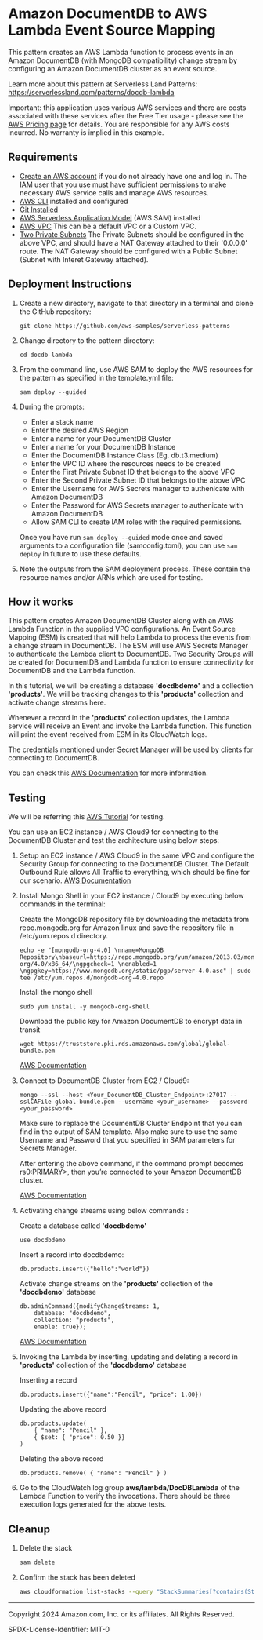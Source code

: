 # Amazon DocumentDB to AWS Lambda Event Source Mapping

This pattern creates an AWS Lambda function to process events in an Amazon DocumentDB (with MongoDB compatibility) change stream by configuring an Amazon DocumentDB cluster as an event source.

Learn more about this pattern at Serverless Land Patterns: https://serverlessland.com/patterns/docdb-lambda

Important: this application uses various AWS services and there are costs associated with these services after the Free Tier usage - please see the [AWS Pricing page](https://aws.amazon.com/pricing/) for details. You are responsible for any AWS costs incurred. No warranty is implied in this example.

## Requirements

* [Create an AWS account](https://portal.aws.amazon.com/gp/aws/developer/registration/index.html) if you do not already have one and log in. The IAM user that you use must have sufficient permissions to make necessary AWS service calls and manage AWS resources.
* [AWS CLI](https://docs.aws.amazon.com/cli/latest/userguide/install-cliv2.html) installed and configured
* [Git Installed](https://git-scm.com/book/en/v2/Getting-Started-Installing-Git)
* [AWS Serverless Application Model](https://docs.aws.amazon.com/serverless-application-model/latest/developerguide/serverless-sam-cli-install.html) (AWS SAM) installed 
* [AWS VPC](https://docs.aws.amazon.com/vpc/latest/userguide/create-vpc.html) This can be a default VPC or a Custom VPC.
* [Two Private Subnets](https://docs.aws.amazon.com/vpc/latest/userguide/create-subnets.html) The Private Subnets should be configured in the above VPC, and should have a NAT Gateway attached to their '0.0.0.0' route. The NAT Gateway should be configured with a Public Subnet (Subnet with Interet Gateway attached). 

## Deployment Instructions

1. Create a new directory, navigate to that directory in a terminal and clone the GitHub repository:
    ``` 
    git clone https://github.com/aws-samples/serverless-patterns
    ```
1. Change directory to the pattern directory:
    ```
    cd docdb-lambda
    ```
1. From the command line, use AWS SAM to deploy the AWS resources for the pattern as specified in the template.yml file:
    ```
    sam deploy --guided
    ```
1. During the prompts:
    * Enter a stack name
    * Enter the desired AWS Region
    * Enter a name for your DocumentDB Cluster
    * Enter a name for your DocumentDB Instance
    * Enter the DocumentDB Instance Class (Eg. db.t3.medium)
    * Enter the VPC ID where the resources needs to be created
    * Enter the First Private Subnet ID that belongs to the above VPC
    * Enter the Second Private Subnet ID that belongs to the above VPC
    * Enter the Username for AWS Secrets manager to authenicate with Amazon DocumentDB
    * Enter the Password for AWS Secrets manager to authenicate with Amazon DocumentDB
    * Allow SAM CLI to create IAM roles with the required permissions.

    Once you have run `sam deploy --guided` mode once and saved arguments to a configuration file (samconfig.toml), you can use `sam deploy` in future to use these defaults.

1. Note the outputs from the SAM deployment process. These contain the resource names and/or ARNs which are used for testing.

## How it works

This pattern creates Amazon DocumentDB Cluster along with an AWS Lambda Function in the supplied VPC configurations. An Event Source Mapping (ESM) is created that will help Lambda to process the events from a change stream in DocumentDB. The ESM will use AWS Secrets Manager to authenticate the Lambda client to DocumentDB. Two Security Groups will be created for DocumentDB and Lambda function to ensure connectivity for DocumentDB and the Lambda function.

In this tutorial, we will be creating a database **'docdbdemo'** and a collection **'products'**. We will be tracking changes to this **'products'** collection and activate change streams here.

Whenever a record in the **'products'** collection updates, the Lambda service will receive an Event and invoke the Lambda function. 
This function will print the event received from ESM in its CloudWatch logs.

The credentials mentioned under Secret Manager will be used by clients for connecting to DocumentDB.

You can check this [AWS Documentation](https://docs.aws.amazon.com/lambda/latest/dg/with-documentdb.html) for more information.


## Testing

We will be referring this [AWS Tutorial](https://docs.aws.amazon.com/lambda/latest/dg/with-documentdb-tutorial.html) for testing.

You can use an EC2 instance / AWS Cloud9 for connecting to the DocumentDB Cluster and test the architecture using below steps:

1. Setup an EC2 instance / AWS Cloud9 in the same VPC and configure the Security Group for connecting to the DocumentDB Cluster. 
    The Default Outbound Rule allows All Traffic to everything, which should be fine for our scenario.
    [AWS Documentation](https://docs.aws.amazon.com/lambda/latest/dg/with-documentdb-tutorial.html#docdb-cloud9-environment)

2. Install Mongo Shell in your EC2 instance / Cloud9 by executing below commands in the terminal:
    
    Create the MongoDB repository file by downloading the metadata from repo.mongodb.org for Amazon linux and save the repository file in /etc/yum.repos.d directory.
    ```
    echo -e "[mongodb-org-4.0] \nname=MongoDB Repository\nbaseurl=https://repo.mongodb.org/yum/amazon/2013.03/mongodb-org/4.0/x86_64/\ngpgcheck=1 \nenabled=1 \ngpgkey=https://www.mongodb.org/static/pgp/server-4.0.asc" | sudo tee /etc/yum.repos.d/mongodb-org-4.0.repo
    ```

    Install the mongo shell
    ```
    sudo yum install -y mongodb-org-shell
    ```

    Download the public key for Amazon DocumentDB to encrypt data in transit
    ```
    wget https://truststore.pki.rds.amazonaws.com/global/global-bundle.pem
    ```
    [AWS Documentation](https://docs.aws.amazon.com/lambda/latest/dg/with-documentdb-tutorial.html#docdb-install-the-mongo-shell)

3. Connect to DocumentDB Cluster from EC2 / Cloud9:
    
    ```
    mongo --ssl --host <Your_DocumentDB_Cluster_Endpoint>:27017 --sslCAFile global-bundle.pem --username <your_username> --password  <your_password>
    ```
    Make sure to replace the DocumentDB Cluster Endpoint that you can find in the output of SAM template.
    Also make sure to use the same Username and Password that you specified in SAM parameters for Secrets Manager.

    After entering the above command, if the command prompt becomes rs0:PRIMARY>, then you’re connected to your Amazon DocumentDB cluster.

    [AWS Documentation](https://docs.aws.amazon.com/lambda/latest/dg/with-documentdb-tutorial.html#docdb-connect-to-cluster)

4. Activating change streams using below commands :
    
    Create a database called **'docdbdemo'**
    ```
    use docdbdemo
    ```

    Insert a record into docdbdemo:
    ```
    db.products.insert({"hello":"world"})
    ```

    Activate change streams on the **'products'** collection of the **'docdbdemo'** database
    ```
    db.adminCommand({modifyChangeStreams: 1,
        database: "docdbdemo",
        collection: "products", 
        enable: true});
    ```
    [AWS Documentation](https://docs.aws.amazon.com/lambda/latest/dg/with-documentdb-tutorial.html#docdb-activate-change-streams)

5. Invoking the Lambda by inserting, updating and deleting a record in **'products'** collection of the **'docdbdemo'** database

    Inserting a record
    ```
    db.products.insert({"name":"Pencil", "price": 1.00})
    ```

    Updating the above record
    ```
    db.products.update(
        { "name": "Pencil" },
        { $set: { "price": 0.50 }}
    )
    ```

    Deleting the above record
    ```
    db.products.remove( { "name": "Pencil" } )
    ```

6. Go to the CloudWatch log group **aws/lambda/DocDBLambda** of the Lambda Function to verify the invocations. There should be three execution logs generated for the above tests.


## Cleanup
 
1. Delete the stack
    ```bash
    sam delete
    ```
1. Confirm the stack has been deleted
    ```bash
    aws cloudformation list-stacks --query "StackSummaries[?contains(StackName,'STACK_NAME')].StackStatus"
    ```
----
Copyright 2024 Amazon.com, Inc. or its affiliates. All Rights Reserved.

SPDX-License-Identifier: MIT-0